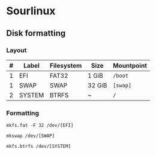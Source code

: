 # Sourlinux

## Disk formatting

### Layout

| # | Label  | Filesystem | Size    | Mountpoint |
| - | ------ | ---------- | ------- | ---------- |
| 1 | EFI    | FAT32      | 1 GiB   | `/boot`    |
| 1 | SWAP   | SWAP       | 32 GiB  | `[swap]`   |
| 2 | SYSTEM | BTRFS      | ~       | `/`        |

### Formatting

```
mkfs.fat -F 32 /dev/[EFI]
```

```
mkswap /dev/[SWAP]
```

```
mkfs.btrfs /dev/[SYSTEM]
```

